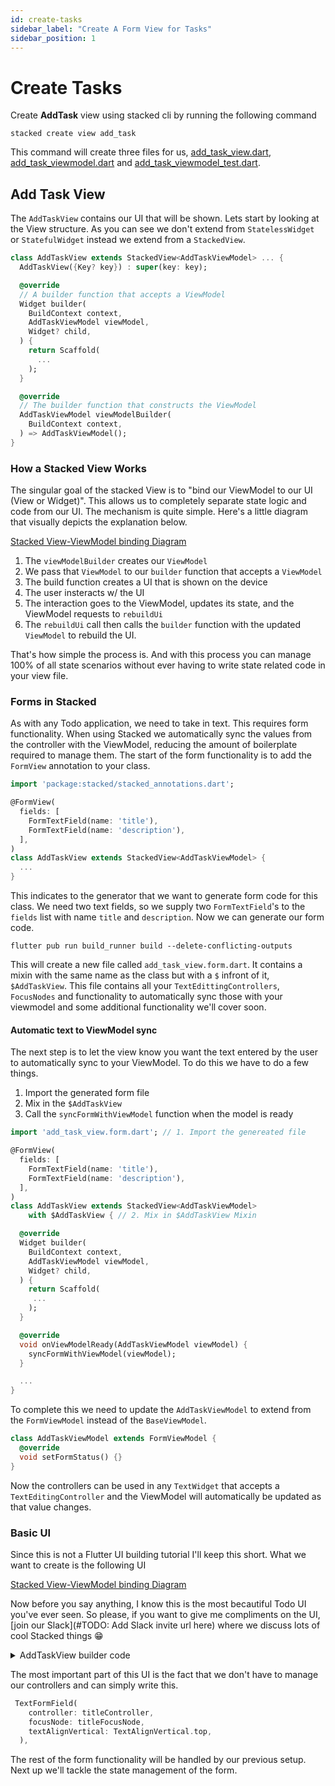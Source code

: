 ```yaml
---
id: create-tasks
sidebar_label: "Create A Form View for Tasks"
sidebar_position: 1
---
```


# Create Tasks

Create **AddTask** view using stacked cli by running the following command

```shell
stacked create view add_task
```

This command will create three files for us, [add_task_view.dart](#add-task-view), [add_task_viewmodel.dart](#add-task-viewmodel) and [add_task_viewmodel_test.dart](#add-task-viewmodel-unit-tests).

## Add Task View

The `AddTaskView` contains our UI that will be shown. Lets start by looking at the View structure. As you can see we don't extend from `StatelessWidget` or `StatefulWidget` instead we extend from a `StackedView`. 

```dart
class AddTaskView extends StackedView<AddTaskViewModel> ... {
  AddTaskView({Key? key}) : super(key: key);

  @override
  // A builder function that accepts a ViewModel
  Widget builder(
    BuildContext context,
    AddTaskViewModel viewModel,
    Widget? child,
  ) {
    return Scaffold(
      ...
    );
  }

  @override
  // The builder function that constructs the ViewModel
  AddTaskViewModel viewModelBuilder(
    BuildContext context,
  ) => AddTaskViewModel(); 
}
```

### How a Stacked View Works

The singular goal of the stacked View is to "bind our ViewModel to our UI (View or Widget)". This allows us to completely separate state logic and code from our UI. The mechanism is quite simple. Here's a little diagram that visually depicts the explanation below.

[Stacked View-ViewModel binding Diagram](../../static/img/todo/view-viewmodel-relationship.png)

1. The `viewModelBuilder` creates our `ViewModel`
2. We pass that `ViewModel` to our `builder` function that accepts a `ViewModel`
3. The build function creates a UI that is shown on the device
4. The user insteracts w/ the UI
5. The interaction goes to the ViewModel, updates its state, and the ViewModel requests to `rebuildUi`
6. The `rebuildUi` call then calls the `builder` function with the updated `ViewModel` to rebuild the UI.

That's how simple the process is. And with this process you can manage 100% of all state scenarios without ever having to write state related code in your view file. 

### Forms in Stacked

As with any Todo application, we need to take in text. This requires form functionality. When using Stacked we automatically sync the values from the controller with the ViewModel, reducing the amount of boilerplate required to manage them. The start of the form functionality is to add the `FormView` annotation to your class. 

```dart
import 'package:stacked/stacked_annotations.dart';

@FormView(
  fields: [
    FormTextField(name: 'title'),
    FormTextField(name: 'description'),
  ],
)
class AddTaskView extends StackedView<AddTaskViewModel> { 
  ...
}
```

This indicates to the generator that we want to generate form code for this class. We need two text fields, so we supply two `FormTextField`'s to the `fields` list with name `title` and `description`. Now we can generate our form code.

```shell
flutter pub run build_runner build --delete-conflicting-outputs
```

This will create a new file called `add_task_view.form.dart`. It contains a mixin with the same name as the class but with a `$` infront of it, `$AddTaskView`. This file contains all your `TextEdittingControllers`, `FocusNodes` and functionality to automatically sync those with your viewmodel and some additional functionality we'll cover soon. 

#### Automatic text to ViewModel sync
The next step is to let the view know you want the text entered by the user to automatically sync to your ViewModel. To do this we have to do a few things.

1. Import the generated form file
2. Mix in the `$AddTaskView`
3. Call the `syncFormWithViewModel` function when the model is ready

```dart
import 'add_task_view.form.dart'; // 1. Import the genereated file

@FormView(
  fields: [
    FormTextField(name: 'title'),
    FormTextField(name: 'description'),
  ],
)
class AddTaskView extends StackedView<AddTaskViewModel>
    with $AddTaskView { // 2. Mix in $AddTaskView Mixin

  @override
  Widget builder(
    BuildContext context,
    AddTaskViewModel viewModel,
    Widget? child,
  ) {
    return Scaffold(
     ...
    );
  }

  @override
  void onViewModelReady(AddTaskViewModel viewModel) {
    syncFormWithViewModel(viewModel);
  }

  ...
}
```

To complete this we need to update the `AddTaskViewModel` to extend from the `FormViewModel` instead of the `BaseViewModel`.

```dart
class AddTaskViewModel extends FormViewModel {
  @override
  void setFormStatus() {}
}
```

Now the controllers can be used in any `TextWidget` that accepts a `TextEditingController` and the ViewModel will automatically be updated as that value changes.

### Basic UI

Since this is not a Flutter UI building tutorial I'll keep this short. What we want to create is the following UI

[Stacked View-ViewModel binding Diagram](../../static/img/todo/add_task_ui.png)

Now before you say anything, I know this is the most becautiful Todo UI you've ever seen. So please, if you want to give me compliments on the UI, [join our Slack](#TODO: Add Slack invite url here) where we discuss lots of cool Stacked things 😁

<details>
<summary>AddTaskView builder code</summary>
<p>
Replace your builder function in the `add_test_view.dart` file with the following.

```dart
@override
  Widget builder(
    BuildContext context,
    AddTaskViewModel viewModel,
    Widget? child,
  ) {
    return Scaffold(
      appBar: AppBar(title: const Text('Flutter TodosMV*')),
      body: Container(
        padding: const EdgeInsets.only(left: 25.0, right: 25.0),
        child: SingleChildScrollView(
          child: Column(
            crossAxisAlignment: CrossAxisAlignment.start,
            children: [
              verticalSpaceMedium,
              const Text(
                'Title',
                style: TextStyle(fontSize: 18, fontWeight: FontWeight.w700),
              ),
              verticalSpaceSmall,
              TextFormField(
                controller: titleController,
                focusNode: titleFocusNode,
                textAlignVertical: TextAlignVertical.top,
              ),
              if (viewModel.hasTitleValidationMessage) ...[
                verticalSpaceTiny,
                Text(
                  viewModel.titleValidationMessage!,
                  style: const TextStyle(
                    color: Colors.white54,
                    fontSize: 12,
                    fontWeight: FontWeight.w700,
                  ),
                ),
              ],
              verticalSpaceMedium,
              const Text(
                'Description',
                style: TextStyle(fontSize: 18, fontWeight: FontWeight.w700),
              ),
              verticalSpaceSmall,
              TextFormField(
                controller: descriptionController,
                focusNode: descriptionFocusNode,
                textAlignVertical: TextAlignVertical.top,
              ),
              if (viewModel.hasDescriptionValidationMessage) ...[
                verticalSpaceTiny,
                Text(
                  viewModel.descriptionValidationMessage!,
                  style: const TextStyle(
                    color: Colors.white54,
                    fontSize: 12,
                    fontWeight: FontWeight.w700,
                  ),
                ),
              ],
              verticalSpaceLarge,
              Row(
                mainAxisAlignment: MainAxisAlignment.spaceEvenly,
                mainAxisSize: MainAxisSize.max,
                children: [
                  MaterialButton(
                    child: const Text(
                      'Accept',
                      style: TextStyle(
                        fontSize: 18,
                        fontWeight: FontWeight.w700,
                      ),
                    ),
                    color: viewModel.canSubmit
                        ? Colors.white
                        : Colors.grey.shade700,
                    onPressed: viewModel.canSubmit ? viewModel.accept : () {},
                    padding: const EdgeInsets.symmetric(
                      horizontal: 60,
                      vertical: 20,
                    ),
                    textColor:
                        viewModel.canSubmit ? Colors.black : Colors.black45,
                  ),
                  MaterialButton(
                    child: const Text(
                      'Cancel',
                      style: TextStyle(
                        fontSize: 18,
                        fontWeight: FontWeight.w700,
                      ),
                    ),
                    color: Colors.white,
                    onPressed: viewModel.cancel,
                    padding: const EdgeInsets.symmetric(
                      horizontal: 60,
                      vertical: 20,
                    ),
                    textColor: Colors.black,
                  ),
                ],
              ),
            ],
          ),
        ),
      ),
    );
  }
```
</p>
</details>


The most important part of this UI is the fact that we don't have to manage our controllers and can simply write this. 

```dart
 TextFormField(
    controller: titleController,
    focusNode: titleFocusNode,
    textAlignVertical: TextAlignVertical.top,
  ),
```

The rest of the form functionality will be handled by our previous setup. Next up we'll tackle the state management of the form.
